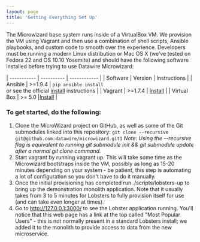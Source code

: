 ```yaml
---
layout: page
title: 'Getting Everything Set Up'
---
```

The Microwizard base system runs inside of a VirtualBox VM. We provision the VM using Vagrant and then use a combination of shell scripts, Ansible playbooks, and custom code to smooth over the experience. Developers must be running a modern Linux distribution or Mac OS X (we’ve tested on Fedora 22 and OS 10.10 Yosemite) and should have the following software installed before trying to use Datawire Microwizard:

| ----------- | ---------- | ------------ |
| Software    | Version    | Instructions |
| Ansible     | &gt;=1.9.4 | `pip ansible install` <br>or see the official [install](http://docs.ansible.com/ansible/intro_installation.html) instructions |
| Vagrant     | &gt;=1.7.4 | [Install](https://docs.vagrantup.com/v2/installation/index.html) |
| Virtual Box | &gt;= 5.0  |[Install](https://www.virtualbox.org/wiki/Downloads) |

### To get started, do the following:

1. Clone the MicroWizard project on GitHub, as well as some of the Git submodules linked into this repository:
  `git clone --recursive git@github.com:datawire/microwizard.git1`
  _Note: Using the --recursive flag is equivalent to running git submodule init &amp;&amp; git submodule update after a normal git clone command._
2. Start vagrant by running vagrant up. This will take some time as the Microwizard bootstraps inside the VM, possibly as long as 15-20 minutes depending on your system - be patient, this step is automating a lot of configuration so you don't have to do it manually.
3. Once the initial provisioning has completed run ./scripts/lobsters-up to bring up the demonstration monolith application. Note that it usually takes from 3 to 5 minutes for Lobsters to fully provision itself for use (and can take even longer at times).
4. Go to <a href="https://www.google.com/url?q=http://127.0.0.1:3000/&amp;sa=D&amp;usg=AFQjCNEcnz03GQK9Y22x5DxV3s9vuCGCYQ">http://127.0.0.1:3000/</a> to see the Lobster application running. You'll notice that this web page has a link at the top called "Most Popular Users" - this is not normally present in a standard Lobsters install; we added it to the monolith to provide access to data from the new microservice.
